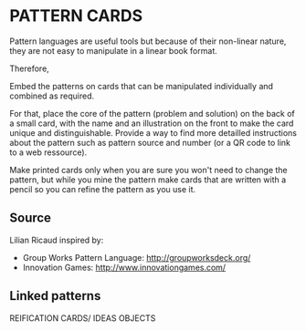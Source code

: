 # PATTERN CARDS

Pattern languages are useful tools but because of their non-linear nature, they are not easy to manipulate in a linear book format. 

Therefore, 

Embed the patterns on cards that can be manipulated individually and combined as required.

For that, place the core of the pattern (problem and solution) on the back of a small card, with the name and an illustration on the front to make the card unique and distinguishable. Provide a way to find more detailled instructions about the pattern such as pattern source and number (or a QR code to link to a web ressource). 

Make printed cards only when you are sure you won't need to change the pattern, but while you mine the pattern make cards that are written with a pencil so you can refine the pattern as you use it.


## Source
Lilian Ricaud inspired by:
- Group Works Pattern Language: http://groupworksdeck.org/
- Innovation Games: http://www.innovationgames.com/

## Linked patterns

REIFICATION CARDS/ IDEAS OBJECTS


